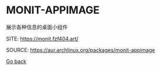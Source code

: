 # MONIT-APPIMAGE

 展示各种信息的桌面小组件

 SITE: https://monit.fzf404.art/

 SOURCE: https://aur.archlinux.org/packages/monit-appimage

 [Go back](https://portable-linux-apps.github.io/apps.html)
